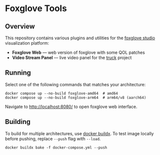 # Foxglove Tools

## Overview

This repository contains various plugins and utilities for the [foxglove studio](https://foxglove.dev/) visualization platform:

- **Foxglove Web** &mdash; web version of foxglove with some QOL patches
- **Video Stream Panel** &mdash; live video panel for the [truck](https://github.com/robotics-laboratory/truck) project

## Running

Select one of the following commands that matches your architecture:

```
docker compose up --no-build foxglove-amd64  # amd64
docker compose up --no-build foxglove-arm64  # arm64/v8 (aarch64)
```

Navigate to [http://localhost:8080/]() to open foxglove web interface.

## Building

To build for multiple architectures, use [docker buildx](https://docs.docker.com/build/building/multi-platform/). To test image locally before pushing, replace `--push` flag with `--load`.

```
docker buildx bake -f docker-compose.yml --push
```
